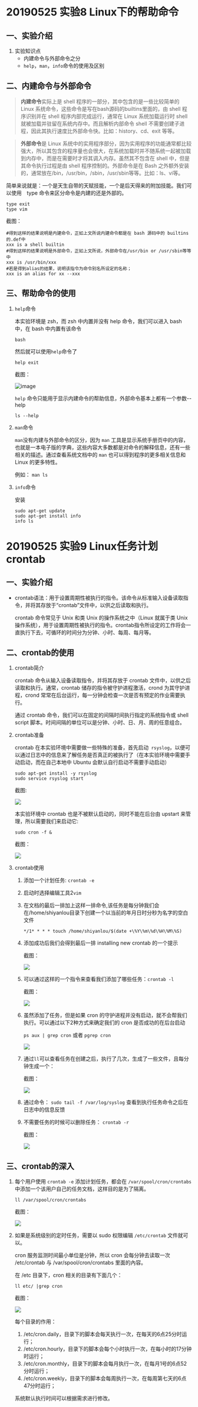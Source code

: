 # 20190525 实验8 Linux下的帮助命令

## 一、实验介绍

1. 实验知识点
   + 内建命令与外部命令之分
   + `help`，`man`，`info`命令的使用及区别

## 二、内建命令与外部命令

> **内建命令**实际上是 shell 程序的一部分，其中包含的是一些比较简单的 Linux 系统命令，这些命令是写在bash源码的builtins里面的，由 shell 程序识别并在 shell 程序内部完成运行，通常在 Linux 系统加载运行时 shell 就被加载并驻留在系统内存中。而且解析内部命令 shell 不需要创建子进程，因此其执行速度比外部命令快。比如：history、cd、exit 等等。

> **外部命令**是 Linux 系统中的实用程序部分，因为实用程序的功能通常都比较强大，所以其包含的程序量也会很大，在系统加载时并不随系统一起被加载到内存中，而是在需要时才将其调入内存。虽然其不包含在 shell 中，但是其命令执行过程是由 shell 程序控制的。外部命令是在 Bash 之外额外安装的，通常放在/bin，/usr/bin，/sbin，/usr/sbin等等。比如：ls、vi等。

简单来说就是：一个是天生自带的天赋技能，一个是后天得来的附加技能。我们可以使用　type 命令来区分命令是内建的还是外部的。

```
type exit
type vim
```

截图：

```
#得到这样的结果说明是内建命令，正如上文所说内建命令都是在 bash 源码中的 builtins 的.def中
xxx is a shell builtin
#得到这样的结果说明是外部命令，正如上文所说，外部命令在/usr/bin or /usr/sbin等等中
xxx is /usr/bin/xxx
#若是得到alias的结果，说明该指令为命令别名所设定的名称；
xxx is an alias for xx --xxx
```



## 三、帮助命令的使用

1. `help`命令

   本实验环境是 zsh，而 zsh 中内置并没有 help 命令，我们可以进入 bash 中，在 bash 中内置有该命令

   `bash`

   然后就可以使用`help`命令了

   `help exit`

   截图：

   ![image](https://raw.githubusercontent.com/Feeling925/Homework/master/pictures/20190525/20190525_1.png)

   `help` 命令只能用于显示内建命令的帮助信息，外部命令基本上都有一个参数--help

   `ls --help`

2. `man`命令

   `man`没有内建与外部命令的区分，因为 `man` 工具是显示系统手册页中的内容，也就是一本电子版的字典，这些内容大多数都是对命令的解释信息，还有一些相关的描述。通过查看系统文档中的 `man` 也可以得到程序的更多相关信息和 Linux 的更多特性。

   例如： `man ls`

3. `info`命令

   安装

   ```
   sudo apt-get update
   sudo apt-get install info
   info ls
   ```

   

# 20190525 实验9 Linux任务计划crontab

## 一、实验介绍

- crontab语法：用于设置周期性被执行的指令。该命令从标准输入设备读取指令，并将其存放于“crontab”文件中，以供之后读取和执行。

  crontab 命令常见于 Unix 和类 Unix 的操作系统之中（Linux 就属于类 Unix 操作系统），用于设置周期性被执行的指令。crontab指令所设定的工作将会一直执行下去，可循环的时间分为分钟、小时、每周、每月等。

## 二、crontab的使用

1. crontab简介

   crontab 命令从输入设备读取指令，并将其存放于 crontab 文件中，以供之后读取和执行。通常，crontab 储存的指令被守护进程激活，crond 为其守护进程，crond 常常在后台运行，每一分钟会检查一次是否有预定的作业需要执行。

   通过 crontab 命令，我们可以在固定的间隔时间执行指定的系统指令或 shell　script 脚本。时间间隔的单位可以是分钟、小时、日、月、周的任意组合。

2. crontab准备

   crontab 在本实验环境中需要做一些特殊的准备，首先启动` rsyslog`，以便可以通过日志中的信息来了解任务是否真正的被执行了（在本实验环境中需要手动启动，而在自己本地中 Ubuntu 会默认自行启动不需要手动启动）

   ```
   sudo apt-get install -y rsyslog
   sudo service rsyslog start
   ```

   截图:

   ![](https://raw.githubusercontent.com/Feeling925/Homework/master/pictures/20190525/20190525_2.png)

   本实验环境中 crontab 也是不被默认启动的，同时不能在后台由 upstart 来管理，所以需要我们来启动它:

   `sudo cron -f &`

   截图：

   ![](https://raw.githubusercontent.com/Feeling925/Homework/master/pictures/20190525/20190525_3.png)

3. crontab使用

   1. 添加一个计划任务: `crontab -e`

   2. 启动时选择编辑工具2`vim`

   3. 在文档的最后一排加上这样一排命令,该任务是每分钟我们会在/home/shiyanlou目录下创建一个以当前的年月日时分秒为名字的空白文件

      `*/1* * * * touch /home/shiyanlou/$(date +\%Y\%m\%d\%H\%M\%S)`

   4. 添加成功后我们会得到最后一排 installing new crontab 的一个提示

      截图：

      ![](https://raw.githubusercontent.com/Feeling925/Homework/master/pictures/20190525/20190525_5.png)

   5. 可以通过这样的一个指令来查看我们添加了哪些任务：`crontab -l`

      截图：

      ![](https://raw.githubusercontent.com/Feeling925/Homework/master/pictures/20190525/20190525_6.png)

   6. 虽然添加了任务，但是如果 cron 的守护进程并没有启动，就不会帮我们执行。可以通过以下2种方式来确定我们的 cron 是否成功的在后台启动

      `ps aux | grep cron` 或者 `pgrep cron`

      ![](https://raw.githubusercontent.com/Feeling925/Homework/master/pictures/20190525/20190525_7.png)

   7. 通过`ll`可以查看任务在创建之后，执行了几次，生成了一些文件，且每分钟生成一个：

      截图：

      ![](https://raw.githubusercontent.com/Feeling925/Homework/master/pictures/20190525/20190525_8.png)

   8. 通过命令： `sudo tail -f /var/log/syslog` 查看到执行任务命令之后在日志中的信息反馈

   9. 不需要任务的时候可以删除任务： `crontab -r`

      截图：

      ![](https://raw.githubusercontent.com/Feeling925/Homework/master/pictures/20190525/20190525_9.png)

## 三、crontab的深入

1. 每个用户使用 `crontab -e` 添加计划任务，都会在 `/var/spool/cron/crontabs` 中添加一个该用户自己的任务文档，这样目的是为了隔离。

   `ll /var/spool/cron/crontabs`

   截图：

   ![](https://raw.githubusercontent.com/Feeling925/Homework/master/pictures/20190525/20190525_10.png)

2. 如果是系统级别的定时任务，需要以 sudo 权限编辑 `/etc/crontab` 文件就可以。

   cron 服务监测时间最小单位是分钟，所以 cron 会每分钟去读取一次 /etc/crontab 与 /var/spool/cron/crontabs 里面的內容。

   在 /etc 目录下，cron 相关的目录有下面几个：

   `ll etc/ |grep cron`

   截图：

   ![](https://raw.githubusercontent.com/Feeling925/Homework/master/pictures/20190525/20190525_11.png)

   每个目录的作用：

   1. /etc/cron.daily，目录下的脚本会每天执行一次，在每天的6点25分时运行；
   2. /etc/cron.hourly，目录下的脚本会每个小时执行一次，在每小时的17分钟时运行；
   3. /etc/cron.monthly，目录下的脚本会每月执行一次，在每月1号的6点52分时运行；
   4. /etc/cron.weekly，目录下的脚本会每周执行一次，在每周第七天的6点47分时运行；

   系统默认执行时间可以根据需求进行修改。
